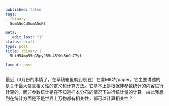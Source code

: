 ```yaml
--- 
published: false
tags: 
- !binary |
  5omA5oCd5omA5oKf

meta: 
  _edit_last: "1"
status: draft
type: post
title: !binary |
  5LiH54mp55qG5pyJ55u45YWz5oCn77yf

layout: post
---
```

最近（3月份的事情了，在草稿箱里躺到现在）在看MIC的paper，它主要讲述的是关于最大信息相关性的定义和计算方法。它基本上是根据非参数统计的内容进行计算的，而非参数统计是在不知道样本分布的情况下进行统计量的计算。由此我想到在统计方面是不是世界上万物都有相关性，都可以计算相关性？
